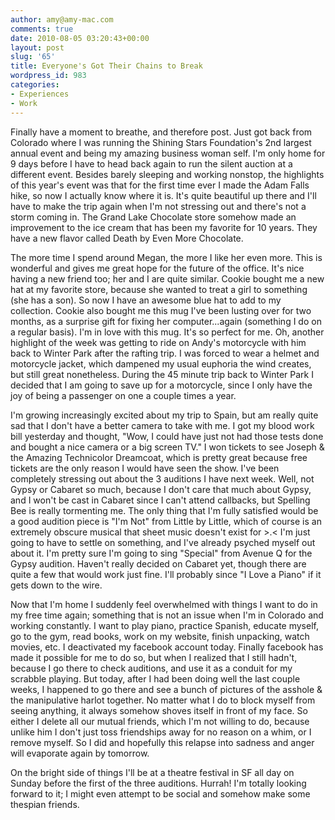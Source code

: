 ```yaml
---
author: amy@amy-mac.com
comments: true
date: 2010-08-05 03:20:43+00:00
layout: post
slug: '65'
title: Everyone's Got Their Chains to Break
wordpress_id: 983
categories:
- Experiences
- Work
---
```


Finally have a moment to breathe, and therefore post. Just got back from Colorado where I was running the Shining Stars Foundation's 2nd largest annual event and being my amazing business woman self. I'm only home for 9 days before I have to head back again to run the silent auction at a different event. Besides barely sleeping and working nonstop, the highlights of this year's event was that for the first time ever I made the Adam Falls hike, so now I actually know where it is. It's quite beautiful up there and I'll have to make the trip again when I'm not stressing out and there's not a storm coming in. The Grand Lake Chocolate store somehow made an improvement to the ice cream that has been my favorite for 10 years. They have a new flavor called Death by Even More Chocolate.

The more time I spend around Megan, the more I like her even more. This is wonderful and gives me great hope for the future of the office. It's nice having a new friend too; her and I are quite similar. Cookie bought me a new hat at my favorite store, because she wanted to treat a girl to something (she has a son). So now I have an awesome blue hat to add to my collection. Cookie also bought me this mug I've been lusting over for two months, as a surprise gift for fixing her computer...again (something I do on a regular basis). I'm in love with this mug. It's so perfect for me. Oh, another highlight of the week was getting to ride on Andy's motorcycle with him back to Winter Park after the rafting trip. I was forced to wear a helmet and motorcycle jacket, which dampened my usual euphoria the wind creates, but still great nonetheless. During the 45 minute trip back to Winter Park I decided that I am going to save up for a motorcycle, since I only have the joy of being a passenger on one a couple times a year.

I'm growing increasingly excited about my trip to Spain, but am really quite sad that I don't have a better camera to take with me. I got my blood work bill yesterday and thought, "Wow, I could have just not had those tests done and bought a nice camera or a big screen TV." I won tickets to see Joseph & the Amazing Technicolor Dreamcoat, which is pretty great because free tickets are the only reason I would have seen the show. I've been completely stressing out about the 3 auditions I have next week. Well, not Gypsy or Cabaret so much, because I don't care that much about Gypsy, and I won't be cast in Cabaret since I can't attend callbacks, but Spelling Bee is really tormenting me. The only thing that I'm fully satisfied would be a good audition piece is "I'm Not" from Little by Little, which of course is an extremely obscure musical that sheet music doesn't exist for >.< I'm just going to have to settle on something, and I've already psyched myself out about it. I'm pretty sure I'm going to sing "Special" from Avenue Q for the Gypsy audition. Haven't really decided on Cabaret yet, though there are quite a few that would work just fine. I'll probably since "I Love a Piano" if it gets down to the wire.

Now that I'm home I suddenly feel overwhelmed with things I want to do in my free time again; something that is not an issue when I'm in Colorado and working constantly. I want to play piano, practice Spanish, educate myself, go to the gym, read books, work on my website, finish unpacking, watch movies, etc. I deactivated my facebook account today. Finally facebook has made it possible for me to do so, but when I realized that I still hadn't, because I go there to check auditions, and use it as a conduit for my scrabble playing. But today, after I had been doing well the last couple weeks, I happened to go there and see a bunch of pictures of the asshole & the manipulative harlot together. No matter what I do to block myself from seeing anything, it always somehow shoves itself in front of my face. So either I delete all our mutual friends, which I'm not willing to do, because unlike him I don't just toss friendships away for no reason on a whim, or I remove myself. So I did and hopefully this relapse into sadness and anger will evaporate again by tomorrow.

On the bright side of things I'll be at a theatre festival in SF all day on Sunday before the first of the three auditions. Hurrah! I'm totally looking forward to it; I might even attempt to be social and somehow make some thespian friends.
